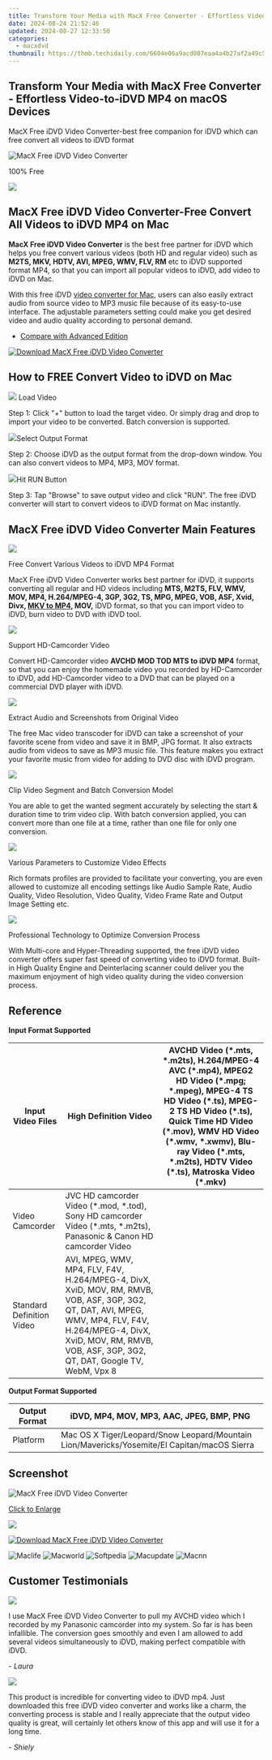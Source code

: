 ```yaml
---
title: Transform Your Media with MacX Free Converter - Effortless Video-to-iDVD MP4 on macOS Devices
date: 2024-08-24 21:52:46
updated: 2024-08-27 12:33:50
categories:
  - macxdvd
thumbnail: https://thmb.techidaily.com/6604e06a9acd007eaa4a4b27af2a49c5989610b00458bd7fc4b8189171f1981b.jpg
---
```


## Transform Your Media with MacX Free Converter - Effortless Video-to-iDVD MP4 on macOS Devices

MacX Free iDVD Video Converter-best free companion for iDVD which can free convert all videos to iDVD format

![MacX Free iDVD Video Converter](https://www.macxdvd.com/idvd-video-converter-free/../face/free-idvd-converter-mac-pic.jpg) 

100% Free

![](https://www.macxdvd.com/idvd-video-converter-free/../image-jp/flag.png) 

## MacX Free iDVD Video Converter-Free Convert All Videos to iDVD MP4 on Mac

**MacX Free iDVD Video Converter** is the best free partner for iDVD which helps you free convert various videos (both HD and regular video) such as **M2TS, MKV, HDTV, AVI, MPEG, WMV, FLV, RM** etc to iDVD supported format MP4, so that you can import all popular videos to iDVD, add video to iDVD on Mac.

With this free iDVD [video converter for Mac](https://tools.techidaily.com/macxdvd/products/), users can also easily extract audio from source video to MP3 music file because of its easy-to-use interface. The adjustable parameters setting could make you get desired video and audio quality according to personal demand. 

* [Compare with Advanced Edition](https://tools.techidaily.com/macxdvd/products/)

[![Download MacX Free iDVD Video Converter](https://www.macxdvd.com/idvd-video-converter-free/../image/bottom-download-big.jpg)](https://www.macxdvd.com/download/macx-free-idvd-video-converter.dmg)

## How to FREE Convert Video to iDVD on Mac

![](https://www.macxdvd.com/idvd-video-converter-free/../i-pic/1.png) Load Video 

Step 1: Click "+" button to load the target video. Or simply drag and drop to import your video to be converted. Batch conversion is supported.

![](https://www.macxdvd.com/idvd-video-converter-free/../i-pic/2.png)Select Output Format 

Step 2: Choose iDVD as the output format from the drop-down window. You can also convert videos to MP4, MP3, MOV format.

![](https://www.macxdvd.com/idvd-video-converter-free/../i-pic/3.png)Hit RUN Button

Step 3: Tap "Browse" to save output video and click "RUN". The free iDVD converter will start to convert videos to iDVD format on Mac instantly. 

## MacX Free iDVD Video Converter Main Features

![](https://www.macxdvd.com/idvd-video-converter-free/image/1.jpg) 

Free Convert Various Videos to iDVD MP4 Format

MacX Free iDVD Video Converter works best partner for iDVD, it supports converting all regular and HD videos including **MTS, M2TS, FLV, WMV, MOV, MP4, H.264/MPEG-4, 3GP, 3G2, TS, MPG, MPEG, VOB, ASF, Xvid, Divx, [MKV to MP4](https://tools.techidaily.com/macxdvd/products/), MOV,**  iDVD format, so that you can import video to iDVD, burn video to DVD with iDVD tool. 

![](https://www.macxdvd.com/idvd-video-converter-free/image/2.jpg) 

Support HD-Camcorder Video

Convert HD-Camcorder video **AVCHD MOD TOD MTS to iDVD MP4** format, so that you can enjoy the homemade video you recorded by HD-Camcorder to iDVD, add HD-Camcorder video to a DVD that can be played on a commercial DVD player with iDVD.

![](https://www.macxdvd.com/idvd-video-converter-free/image/3.jpg) 

Extract Audio and Screenshots from Original Video

The free Mac video transcoder for iDVD can take a screenshot of your favorite scene from video and save it in BMP, JPG format. It also extracts audio from videos to save as MP3 music file. This feature makes you extract your favorite music from video for adding to DVD disc with iDVD program.

![](https://www.macxdvd.com/idvd-video-converter-free/image/4.jpg) 

Clip Video Segment and Batch Conversion Model

You are able to get the wanted segment accurately by selecting the start & duration time to trim video clip. With batch conversion applied, you can convert more than one file at a time, rather than one file for only one conversion.

![](https://www.macxdvd.com/idvd-video-converter-free/image/5.jpg) 

Various Parameters to Customize Video Effects

Rich formats profiles are provided to facilitate your converting, you are even allowed to customize all encoding settings like Audio Sample Rate, Audio Quality, Video Resolution, Video Quality, Video Frame Rate and Output Image Setting etc.

![](https://www.macxdvd.com/idvd-video-converter-free/image/6.jpg) 

Professional Technology to Optimize Conversion Process

With Multi-core and Hyper-Threading supported, the free iDVD video converter offers super fast speed of converting video to iDVD format. Built-in High Quality Engine and Deinterlacing scanner could deliver you the maximum enjoyment of high video quality during the video conversion process.

## Reference

**Input Format Supported**

| Input Video Files         | High Definition Video                                                                                                                                                                                                            | AVCHD Video (\*.mts, \*.m2ts), H.264/MPEG-4 AVC (\*.mp4), MPEG2 HD Video (\*.mpg; \*.mpeg), MPEG-4 TS HD Video (\*.ts), MPEG-2 TS HD Video (\*.ts), Quick Time HD Video (\*.mov), WMV HD Video (\*.wmv, \*.xwmv), Blu-ray Video (\*.mts, \*.m2ts), HDTV Video (\*.ts), Matroska Video (\*.mkv) |
| ------------------------- | -------------------------------------------------------------------------------------------------------------------------------------------------------------------------------------------------------------------------------- | ---------------------------------------------------------------------------------------------------------------------------------------------------------------------------------------------------------------------------------------------------------------------------------------------- |
| Video Camcorder           | JVC HD camcorder Video (\*.mod, \*.tod), Sony HD camcorder Video (\*.mts, \*.m2ts), Panasonic & Canon HD camcorder Video                                                                                                         |                                                                                                                                                                                                                                                                                                |
| Standard Definition Video | AVI, MPEG, WMV, MP4, FLV, F4V, H.264/MPEG-4, DivX, XviD, MOV, RM, RMVB, VOB, ASF, 3GP, 3G2, QT, DAT, AVI, MPEG, WMV, MP4, FLV, F4V, H.264/MPEG-4, DivX, XviD, MOV, RM, RMVB, VOB, ASF, 3GP, 3G2, QT, DAT, Google TV, WebM, Vpx 8 |                                                                                                                                                                                                                                                                                                |

**Output Format Supported**

| Output Format | iDVD, MP4, MOV, MP3, AAC, JPEG, BMP, PNG                                                     |
| ------------- | -------------------------------------------------------------------------------------------- |
| Platform      | Mac OS X Tiger/Leopard/Snow Leopard/Mountain Lion/Mavericks/Yosemite/El Capitan/macOS Sierra |

## Screenshot

![MacX Free iDVD Video Converter](https://www.macxdvd.com/idvd-video-converter-free/image/screenshot.png)

[Click to Enlarge](https://tools.techidaily.com/macxdvd/products/)

![](https://www.macxdvd.com/idvd-video-converter-free/image/screenshot_02.png) 

[![Download MacX Free iDVD Video Converter](https://www.macxdvd.com/idvd-video-converter-free/../image/bottom-download-big.jpg)](https://www.macxdvd.com/download/macx-free-idvd-video-converter.dmg)

![Maclife](https://www.macxdvd.com/idvd-video-converter-free/../i-pic/maclife.gif) ![Macworld](https://www.macxdvd.com/idvd-video-converter-free/../i-pic/macworld.gif) ![Softpedia](https://www.macxdvd.com/idvd-video-converter-free/../i-pic/softpedia.gif) ![Macupdate](https://www.macxdvd.com/idvd-video-converter-free/../i-pic/macupdate.gif) ![Macnn](https://www.macxdvd.com/idvd-video-converter-free/../i-pic/macnn.gif) 

## Customer Testimonials

![](https://www.macxdvd.com/idvd-video-converter-free/../image/customer-ico.jpg) 

I use MacX Free iDVD Video Converter to pull my AVCHD video which I recorded by my Panasonic camcorder into my system. So far is has been infallible. The conversion goes smoothly and even I am allowed to add several videos simultaneously to iDVD, making perfect compatible with iDVD.

_\- Laura_ 

![](https://www.macxdvd.com/idvd-video-converter-free/../image/customer-ico.jpg) 

This product is incredible for converting video to iDVD mp4\. Just downloaded this free iDVD video converter and works like a charm, the converting process is stable and I really appreciate that the output video quality is great, will certainly let others know of this app and will use it for a long time.

_\- Shiely_

<ins class="adsbygoogle"
     style="display:block"
     data-ad-format="autorelaxed"
     data-ad-client="ca-pub-7571918770474297"
     data-ad-slot="1223367746"></ins>



<ins class="adsbygoogle"
     style="display:block"
     data-ad-client="ca-pub-7571918770474297"
     data-ad-slot="8358498916"
     data-ad-format="auto"
     data-full-width-responsive="true"></ins>
